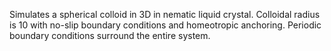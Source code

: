 Simulates a spherical colloid in 3D in nematic liquid crystal. Colloidal radius is 10 with no-slip boundary conditions and homeotropic anchoring. Periodic boundary conditions surround the entire system.
